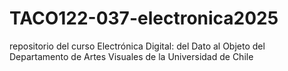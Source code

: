 # TACO122-037-electronica2025
repositorio del curso Electrónica Digital: del Dato al Objeto del Departamento de Artes Visuales de la Universidad de Chile
